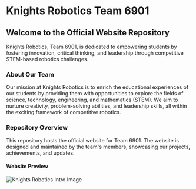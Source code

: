 # Knights Robotics Team 6901

## Welcome to the Official Website Repository

Knights Robotics, Team 6901, is dedicated to empowering students by fostering innovation, critical thinking, and leadership through competitive STEM-based robotics challenges.

### About Our Team

Our mission at Knights Robotics is to enrich the educational experiences of our students by providing them with opportunities to explore the fields of science, technology, engineering, and mathematics (STEM). We aim to nurture creativity, problem-solving abilities, and leadership skills, all within the exciting framework of competitive robotics.

### Repository Overview

This repository hosts the official website for Team 6901. The website is designed and maintained by the team's members, showcasing our projects, achievements, and updates.

#### Website Preview

![Knights Robotics Intro Image](https://user-images.githubusercontent.com/67706538/190914876-61af104b-2525-4948-8f76-7e2d0d4c3e57.png)
